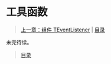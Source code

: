 # 工具函数

> [上一章：组件 TEventListener](./02-TEventListener.md) | [目录](./index.md)

未完待续。

> [目录](./index.md)
